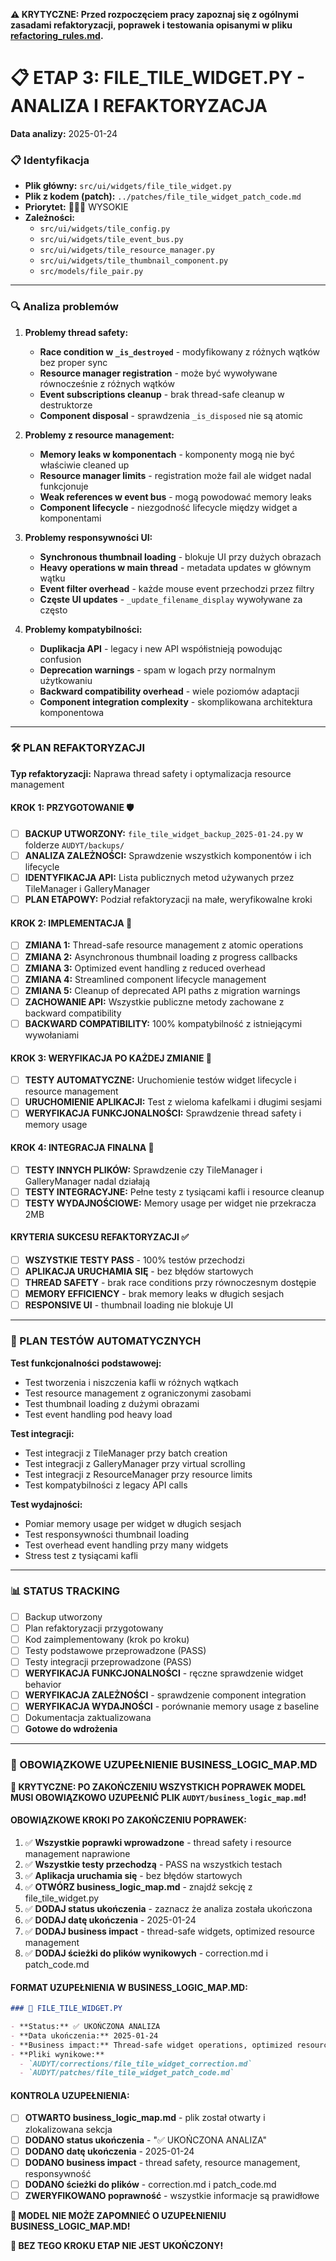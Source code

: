 **⚠️ KRYTYCZNE: Przed rozpoczęciem pracy zapoznaj się z ogólnymi zasadami refaktoryzacji, poprawek i testowania opisanymi w pliku [refactoring_rules.md](refactoring_rules.md).**
# 📋 ETAP 3: FILE_TILE_WIDGET.PY - ANALIZA I REFAKTORYZACJA

**Data analizy:** 2025-01-24

### 📋 Identyfikacja

- **Plik główny:** `src/ui/widgets/file_tile_widget.py`
- **Plik z kodem (patch):** `../patches/file_tile_widget_patch_code.md`
- **Priorytet:** 🔴🔴🔴 WYSOKIE
- **Zależności:**
  - `src/ui/widgets/tile_config.py`
  - `src/ui/widgets/tile_event_bus.py`
  - `src/ui/widgets/tile_resource_manager.py`
  - `src/ui/widgets/tile_thumbnail_component.py`
  - `src/models/file_pair.py`

---

### 🔍 Analiza problemów

1. **Problemy thread safety:**
   - **Race condition w `_is_destroyed`** - modyfikowany z różnych wątków bez proper sync
   - **Resource manager registration** - może być wywoływane równocześnie z różnych wątków
   - **Event subscriptions cleanup** - brak thread-safe cleanup w destruktorze
   - **Component disposal** - sprawdzenia `_is_disposed` nie są atomic

2. **Problemy z resource management:**
   - **Memory leaks w komponentach** - komponenty mogą nie być właściwie cleaned up
   - **Resource manager limits** - registration może fail ale widget nadal funkcjonuje
   - **Weak references w event bus** - mogą powodować memory leaks
   - **Component lifecycle** - niezgodność lifecycle między widget a komponentami

3. **Problemy responsywności UI:**
   - **Synchronous thumbnail loading** - blokuje UI przy dużych obrazach
   - **Heavy operations w main thread** - metadata updates w głównym wątku
   - **Event filter overhead** - każde mouse event przechodzi przez filtry
   - **Częste UI updates** - `_update_filename_display` wywoływane za często

4. **Problemy kompatybilności:**
   - **Duplikacja API** - legacy i new API współistnieją powodując confusion
   - **Deprecation warnings** - spam w logach przy normalnym użytkowaniu
   - **Backward compatibility overhead** - wiele poziomów adaptacji
   - **Component integration complexity** - skomplikowana architektura komponentowa

---

### 🛠️ PLAN REFAKTORYZACJI

**Typ refaktoryzacji:** Naprawa thread safety i optymalizacja resource management

#### KROK 1: PRZYGOTOWANIE 🛡️

- [ ] **BACKUP UTWORZONY:** `file_tile_widget_backup_2025-01-24.py` w folderze `AUDYT/backups/`
- [ ] **ANALIZA ZALEŻNOŚCI:** Sprawdzenie wszystkich komponentów i ich lifecycle
- [ ] **IDENTYFIKACJA API:** Lista publicznych metod używanych przez TileManager i GalleryManager
- [ ] **PLAN ETAPOWY:** Podział refaktoryzacji na małe, weryfikowalne kroki

#### KROK 2: IMPLEMENTACJA 🔧

- [ ] **ZMIANA 1:** Thread-safe resource management z atomic operations
- [ ] **ZMIANA 2:** Asynchronous thumbnail loading z progress callbacks
- [ ] **ZMIANA 3:** Optimized event handling z reduced overhead
- [ ] **ZMIANA 4:** Streamlined component lifecycle management
- [ ] **ZMIANA 5:** Cleanup of deprecated API paths z migration warnings
- [ ] **ZACHOWANIE API:** Wszystkie publiczne metody zachowane z backward compatibility
- [ ] **BACKWARD COMPATIBILITY:** 100% kompatybilność z istniejącymi wywołaniami

#### KROK 3: WERYFIKACJA PO KAŻDEJ ZMIANIE 🧪

- [ ] **TESTY AUTOMATYCZNE:** Uruchomienie testów widget lifecycle i resource management
- [ ] **URUCHOMIENIE APLIKACJI:** Test z wieloma kafelkami i długimi sesjami
- [ ] **WERYFIKACJA FUNKCJONALNOŚCI:** Sprawdzenie thread safety i memory usage

#### KROK 4: INTEGRACJA FINALNA 🔗

- [ ] **TESTY INNYCH PLIKÓW:** Sprawdzenie czy TileManager i GalleryManager nadal działają
- [ ] **TESTY INTEGRACYJNE:** Pełne testy z tysiącami kafli i resource cleanup
- [ ] **TESTY WYDAJNOŚCIOWE:** Memory usage per widget nie przekracza 2MB

#### KRYTERIA SUKCESU REFAKTORYZACJI ✅

- [ ] **WSZYSTKIE TESTY PASS** - 100% testów przechodzi
- [ ] **APLIKACJA URUCHAMIA SIĘ** - bez błędów startowych
- [ ] **THREAD SAFETY** - brak race conditions przy równoczesnym dostępie
- [ ] **MEMORY EFFICIENCY** - brak memory leaks w długich sesjach
- [ ] **RESPONSIVE UI** - thumbnail loading nie blokuje UI

---

### 🧪 PLAN TESTÓW AUTOMATYCZNYCH

**Test funkcjonalności podstawowej:**
- Test tworzenia i niszczenia kafli w różnych wątkach
- Test resource management z ograniczonymi zasobami
- Test thumbnail loading z dużymi obrazami
- Test event handling pod heavy load

**Test integracji:**
- Test integracji z TileManager przy batch creation
- Test integracji z GalleryManager przy virtual scrolling
- Test integracji z ResourceManager przy resource limits
- Test kompatybilności z legacy API calls

**Test wydajności:**
- Pomiar memory usage per widget w długich sesjach
- Test responsywności thumbnail loading
- Test overhead event handling przy many widgets
- Stress test z tysiącami kafli

---

### 📊 STATUS TRACKING

- [ ] Backup utworzony
- [ ] Plan refaktoryzacji przygotowany
- [ ] Kod zaimplementowany (krok po kroku)
- [ ] Testy podstawowe przeprowadzone (PASS)
- [ ] Testy integracji przeprowadzone (PASS)
- [ ] **WERYFIKACJA FUNKCJONALNOŚCI** - ręczne sprawdzenie widget behavior
- [ ] **WERYFIKACJA ZALEŻNOŚCI** - sprawdzenie component integration
- [ ] **WERYFIKACJA WYDAJNOŚCI** - porównanie memory usage z baseline
- [ ] Dokumentacja zaktualizowana
- [ ] **Gotowe do wdrożenia**

---

### 🚨 OBOWIĄZKOWE UZUPEŁNIENIE BUSINESS_LOGIC_MAP.MD

**🚨 KRYTYCZNE: PO ZAKOŃCZENIU WSZYSTKICH POPRAWEK MODEL MUSI OBOWIĄZKOWO UZUPEŁNIĆ PLIK `AUDYT/business_logic_map.md`!**

#### OBOWIĄZKOWE KROKI PO ZAKOŃCZENIU POPRAWEK:

1. ✅ **Wszystkie poprawki wprowadzone** - thread safety i resource management naprawione
2. ✅ **Wszystkie testy przechodzą** - PASS na wszystkich testach
3. ✅ **Aplikacja uruchamia się** - bez błędów startowych
4. ✅ **OTWÓRZ business_logic_map.md** - znajdź sekcję z file_tile_widget.py
5. ✅ **DODAJ status ukończenia** - zaznacz że analiza została ukończona
6. ✅ **DODAJ datę ukończenia** - 2025-01-24
7. ✅ **DODAJ business impact** - thread-safe widgets, optimized resource management
8. ✅ **DODAJ ścieżki do plików wynikowych** - correction.md i patch_code.md

#### FORMAT UZUPEŁNIENIA W BUSINESS_LOGIC_MAP.MD:

```markdown
### 📄 FILE_TILE_WIDGET.PY

- **Status:** ✅ UKOŃCZONA ANALIZA
- **Data ukończenia:** 2025-01-24
- **Business impact:** Thread-safe widget operations, optimized resource management, asynchronous thumbnail loading, reduced memory footprint, improved responsiveness
- **Pliki wynikowe:**
  - `AUDYT/corrections/file_tile_widget_correction.md`
  - `AUDYT/patches/file_tile_widget_patch_code.md`
```

#### KONTROLA UZUPEŁNIENIA:

- [ ] **OTWARTO business_logic_map.md** - plik został otwarty i zlokalizowana sekcja
- [ ] **DODANO status ukończenia** - "✅ UKOŃCZONA ANALIZA"
- [ ] **DODANO datę ukończenia** - 2025-01-24
- [ ] **DODANO business impact** - thread safety, resource management, responsywność
- [ ] **DODANO ścieżki do plików** - correction.md i patch_code.md
- [ ] **ZWERYFIKOWANO poprawność** - wszystkie informacje są prawidłowe

**🚨 MODEL NIE MOŻE ZAPOMNIEĆ O UZUPEŁNIENIU BUSINESS_LOGIC_MAP.MD!**

**🚨 BEZ TEGO KROKU ETAP NIE JEST UKOŃCZONY!**